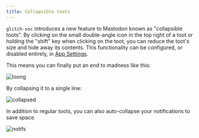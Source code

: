 ```yaml
---
title: Collapsible toots
---
```


`glitch-soc` introduces a new feature to Mastodon known as "collapsible toots".
By clicking on the small double-angle icon in the top right of a toot or holding the "shift" key when clicking on the toot, you can reduce the toot's size and hide away its contents.
This functionality can be configured, or disabled entirely, in [App Settings](../app-settings/).

This means you can finally put an end to madness like this:

![loong](loong.png)

By collapsing it to a single line:

![collapsed](collapsed.png)

In addition to regular toots, you can also auto-collapse your notifications to save space.

![notifs](collapsed-notifs.png)
